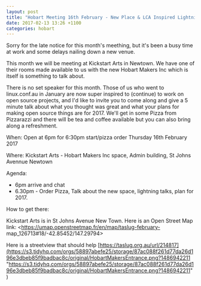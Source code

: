 ```yaml
---
layout: post
title: "Hobart Meeting 16th February - New Place & LCA Inspired Lightning Talks"
date: 2017-02-13 13:26 +1100
categories: hobart
---
```


Sorry for the late notice for this month's meething, but it's been a busy time
at work and some delays nailing down a new venue.

This month we will be meeting at Kickstart Arts in Newtown. We have one of
their rooms made available to us with the new Hobart Makers Inc which is
itself is something to talk about.

There is no set speaker for this month. Those of us who went to linux.conf.au
in January are now super inspired to (continue) to work on open source
projects, and I'd like to invite you to come along and give a 5 minute talk
about what you thought was great and what your plans for making open source
things are for 2017. We'll get in some Pizza from Pizzarazzi and there will be
tea and coffee available but you can also bring along a refreshment.

When: Open at 6pm for 6:30pm start/pizza order Thursday 16th February 2017

Where: Kickstart Arts - Hobart Makers Inc space, Admin building, St Johns
Avennue Newtown

Agenda:


  * 6pm arrive and chat
  * 6.30pm - Order Pizza, Talk about the new space, lightning talks, plan for 2017.

How to get there:

Kickstart Arts is in St Johns Avenue New Town. Here is an Open Street Map
link: <https://umap.openstreetmap.fr/en/map/taslug-february-
map_126713#18/-42.85452/147.29794>

Here is a streetview that should help
[https://taslug.org.au/url/214817](https://s3.tidyhq.com/orgs/58897abefe25/storage/87ac088f261d77da26d196e3dbeb85f9badbac8c/original/HobartMakersEntrance.png?1486942211
"https://s3.tidyhq.com/orgs/58897abefe25/storage/87ac088f261d77da26d196e3dbeb85f9badbac8c/original/HobartMakersEntrance.png?1486942211"
)